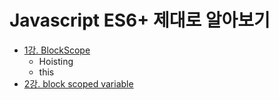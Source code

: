 # Javascript ES6+ 제대로 알아보기

- [1강. BlockScope](1강.%20BlockScope.md)
	- Hoisting
	- this
- [2강. block scoped variable](2강.%20block%20scoped%20variable.md)